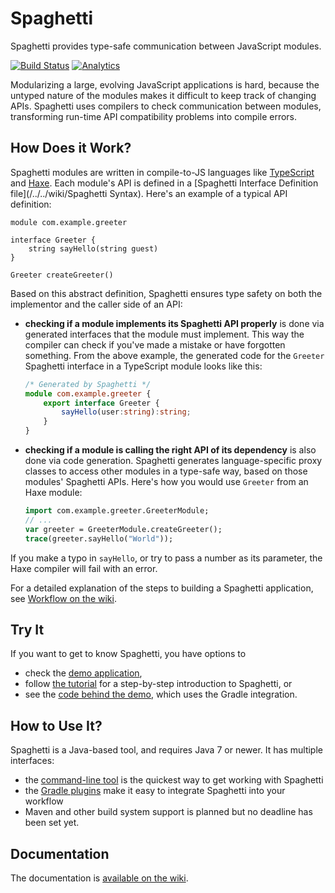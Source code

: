 Spaghetti
=========

Spaghetti provides type-safe communication between JavaScript modules.

[![Build Status](https://travis-ci.org/prezi/spaghetti.svg)](https://travis-ci.org/prezi/spaghetti)
[![Analytics](https://ga-beacon.appspot.com/UA-54695510-1/github.com/prezi/spaghetti)](https://github.com/igrigorik/ga-beacon)

Modularizing a large, evolving JavaScript applications is hard, because the untyped nature of the modules makes it difficult to keep track of changing APIs. Spaghetti uses compilers to check communication between modules, transforming run-time API compatibility problems into compile errors.

## How Does it Work?

Spaghetti modules are written in compile-to-JS languages like [TypeScript](http://typescriptlang.org) and [Haxe](http://haxe.org). Each module's API is defined in a [Spaghetti Interface Definition file](/../../wiki/Spaghetti Syntax). Here's an example of a typical API definition:

```
module com.example.greeter

interface Greeter {
    string sayHello(string guest)
}

Greeter createGreeter()
```

Based on this abstract definition, Spaghetti ensures type safety on both the implementor and the caller side of an API:

* **checking if a module implements its Spaghetti API properly** is done via generated interfaces that the module must implement. This way the compiler can check if you've made a mistake or have forgotten something. From the above example, the generated code for the `Greeter` Spaghetti interface in a TypeScript module looks like this:

    ```typescript
    /* Generated by Spaghetti */
    module com.example.greeter {
        export interface Greeter {
            sayHello(user:string):string;
        }
    }
    ```

* **checking if a module is calling the right API of its dependency** is also done via code generation. Spaghetti generates language-specific proxy classes to access other modules in a type-safe way, based on those modules' Spaghetti APIs. Here's how you would use `Greeter` from an Haxe module:

    ```haxe
    import com.example.greeter.GreeterModule;
    // ...
    var greeter = GreeterModule.createGreeter();
    trace(greeter.sayHello("World"));
    ```

If you make a typo in `sayHello`, or try to pass a number as its parameter, the Haxe compiler will fail with an error.

For a detailed explanation of the steps to building a Spaghetti application, see [Workflow on the wiki](../../wiki/Workflow).

## Try It

If you want to get to know Spaghetti, you have options to

* check the [demo application](http://prezi.github.io/spaghetti/demo),
* follow [the tutorial](/../../wiki/Tutorial) for a step-by-step introduction to Spaghetti, or
* see the [code behind the demo](spaghetti-gradle-example), which uses the Gradle integration.

## How to Use It?

Spaghetti is a Java-based tool, and requires Java 7 or newer. It has multiple interfaces:

* the [command-line tool](spaghetti) is the quickest way to get working with Spaghetti
* the [Gradle plugins](gradle-spaghetti-plugin/README.md) make it easy to integrate Spaghetti into your workflow
* Maven and other build system support is planned but no deadline has been set yet.

## Documentation

The documentation is [available on the wiki](/../../wiki).

